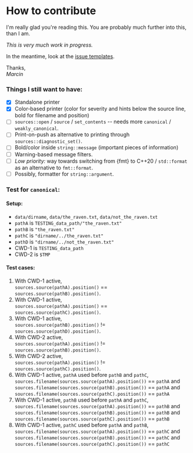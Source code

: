 # How to contribute

I'm really glad you're reading this. You are probably much further into this, than I am.

_This is very much work in progress._

In the meantime, look at the [issue templates](.github/ISSUE_TEMPLATE/).

Thanks, \
_Marcin_

### Things I still want to have:

- [x] Standalone printer
- [x] Color-based printer (color for severity and hints below the source line, bold for filename and position)
- [ ] `sources::open` / `source` / `set_contents` -- needs more `canonical` / `weakly_canonical`. 
- [ ] Print-on-push as alternative to printing through `sources::diagnostic_set()`.
- [ ] Bold/color inside `string::message` (important pieces of information)
- [ ] Warning-based message filters.
- [ ] _Low priority:_ way towards switching from {fmt} to C++20 / `std::format` as an alternative to `fmt::format`.
- [ ] Possibly, formatter for `string::argument`.

### Test for `canonical`:

#### Setup:

- `data/dirname`, `data/the_raven.txt`, `data/not_the_raven.txt`
- `pathA` is `TESTING_data_path/"the_raven.txt"`
- `pathB` is `"the_raven.txt"`
- `pathC` is `"dirname/../the_raven.txt"`
- `pathD` is `"dirname/../not_the_raven.txt"`
- CWD-1 is `TESTING_data_path`
- CWD-2 is `$TMP`

#### Test cases:

1. With CWD-1 active, \
   `sources.source(pathA).position()` ==
   `sources.source(pathB).position()`.
2. With CWD-1 active, \
   `sources.source(pathA).position()` ==
   `sources.source(pathC).position()`.
3. With CWD-1 active, \
   `sources.source(pathB).position()` !=
   `sources.source(pathD).position()`.
4. With CWD-2 active, \
   `sources.source(pathA).position()` !=
    `sources.source(pathB).position()`.
5. With CWD-2 active, \
   `sources.source(pathA).position()` !=
    `sources.source(pathC).position()`.
6. With CWD-1 active, `pathA` used before `pathB` and `pathC`, \
   `sources.filename(sources.source(pathA).position())` == `pathA` and \
   `sources.filename(sources.source(pathB).position())` == `pathA` and \
   `sources.filename(sources.source(pathC).position())` == `pathA`
7. With CWD-1 active, `pathB` used before `pathA` and `pathC`, \
   `sources.filename(sources.source(pathA).position())` == `pathB` and \
   `sources.filename(sources.source(pathB).position())` == `pathB` and \
   `sources.filename(sources.source(pathC).position())` == `pathB`
8. With CWD-1 active, `pathC` used before `pathA` and `pathB`, \
   `sources.filename(sources.source(pathA).position())` == `pathC` and \
   `sources.filename(sources.source(pathB).position())` == `pathC` and \
   `sources.filename(sources.source(pathC).position())` == `pathC`
